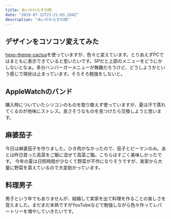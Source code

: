 ```yaml
---
title: あいかわらずの雨
date: "2019-07-22T23:21:03.284Z"
description: "あいかわらずの雨"
---
```


## デザインをコソコソ変えてみた
[hexo-theme-cactus](https://github.com/probberechts/hexo-theme-cactus)を使っていますが、色々と変えています。とりあえずPCではまともに表示できていると思いたいです。SPだと上部のメニューをどうにかしないとなぁ。多分ハンバーガーメニューが無難だろうけど、どうしようかという感じで現状は止まっています。そろそろ勉強をしないと。

## AppleWatchのバンド
購入時についていたシリコンのものを取り敢えず使っていますが、夏は汗で蒸れてくるのが地味にストレス。良さそうなものを見つけたら交換しようと思います。

## 麻婆茄子
今日は麻婆茄子を作りました。ひき肉がなかったので、茄子とピーマンのみ。あとは昨日買った高菜をご飯に混ぜて高菜ご飯。こちらはすごく美味しかったです。
今年の夏は日照時間が少なくて野菜が不作になりそうですが、実家から大量に野菜を貰えているので大変助かっています。

## 料理男子
男子という年でもありませんが、結婚して実家を出て料理を作ることの楽しさを覚えました。まだまだ未熟ですがYouTubeなどで勉強しながら色々作ってレパートリーを増やしていきたいです。